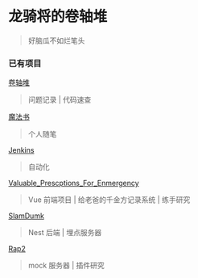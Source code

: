 # 龙骑将的卷轴堆

> 好脑瓜不如烂笔头

### 已有项目

[卷轴堆](http://angrykitty.link/)

> 问题记录 | 代码速查


[魔法书](http://angrykitty.link:40440/)

> 个人随笔

[Jenkins](http://angrykitty.link:40442/)

> 自动化

[Valuable_Prescptions_For_Enmergency](http://angrykitty.link:40441/)

> Vue 前端项目 | 给老爸的千金方记录系统 | 练手研究

[SlamDumk](http://angrykitty.link:40439/v1/events)

> Nest 后端 | 埋点服务器 

[Rap2](http://angrykitty.link:3000/)

> mock 服务器 | 插件研究